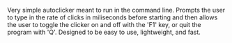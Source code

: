 Very simple autoclicker meant to run in the command line. Prompts the user to type in the rate of clicks in miliseconds before starting and then allows the user to toggle the clicker on and off with the 'F1' key, or quit the program with 'Q'.
Designed to be easy to use, lightweight, and fast.
